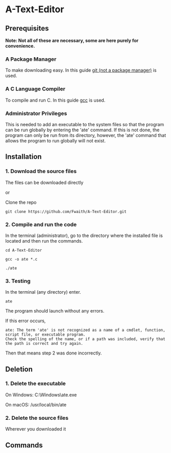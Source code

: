 # A-Text-Editor

## Prerequisites
**Note: Not all of these are necessary, some are here purely for convenience.**
### A Package Manager
To make downloading easy. In this guide [git (not a package manager)](https://github.com/git-guides/install-git) is used.
### A C Language Compiler
To compile and run C. In this guide [gcc](https://gcc.gnu.org/install/) is used.
### Administrator Privileges
This is needed to add an executable to the system files so that the program can be run globally by entering the 'ate' command. If this is not done, the program can only be run from its directory, however, the 'ate' command that allows the program to run globally will not exist.

## Installation
### 1. Download the source files
The files can be downloaded directly

or

Clone the repo
```
git clone https://github.com/Fwaith/A-Text-Editor.git
```
### 2. Compile and run the code
In the terminal (administrator), go to the directory where the installed file is located and then run the commands.
```
cd A-Text-Editor
```
```
gcc -o ate *.c
```
```
./ate
```
### 3. Testing
In the terminal (any directory) enter.
```
ate
```
The program should launch without any errors.

If this error occurs,

```
ate: The term 'ate' is not recognized as a name of a cmdlet, function, script file, or executable program.
Check the spelling of the name, or if a path was included, verify that the path is correct and try again.
```

Then that means step 2 was done incorrectly.

## Deletion

### 1. Delete the executable
On Windows: C:\\Windows\\ate.exe

On macOS: /usr/local/bin/ate
### 2. Delete the source files
Wherever you downloaded it

## Commands

